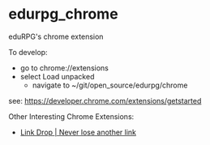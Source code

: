 # edurpg_chrome
eduRPG's chrome extension

To develop: 
- go to chrome://extensions
- select Load unpacked 
  - navigate to ~/git/open_source/edurpg/chrome

see: https://developer.chrome.com/extensions/getstarted 

Other Interesting Chrome Extensions:
- [Link Drop | Never lose another link](https://www.linkdrop.co/)
